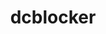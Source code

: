 ---
title: dcblocker
permalink: /docs/StandardLibrary#dcblocker
parent: Standard Library
has_children: false
nav_order: {navOrder}
---